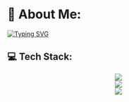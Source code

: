 # 💫 About Me:
[![Typing SVG](https://readme-typing-svg.demolab.com?font=Fira+Code&weight=500&letterSpacing=spacing&pause=1000&color=3FCEF7&center=true&width=435&height=100&lines=Hi%2C+I'm+Abdeladim+Fadlane+%F0%9F%91%8B;+%F0%9F%91%A8%E2%80%8D%F0%9F%92%BB+Software+Developer)](https://git.io/typing-svg)
## 💻 Tech Stack:

<div align="center">
    <img src="https://skillicons.dev/icons?i=django,github,html,js,linux,postgres,postman,py,vscode,express,react,pycharm" />
</div>
<div align="center">
    <img src="https://skillicons.dev/icons?i=git,bash,docker,c,vim,cpp,discord,linkedin,mysql,nodejs,redis,vercel" />
</div>

<div align="center">
    <img src="https://github-readme-stats.vercel.app/api/top-langs/?username=Abdeladim-Fadlane&theme=rose_pine&hide_border=false&include_all_commits=false&count_private=false&layout=compact" />
</div>
